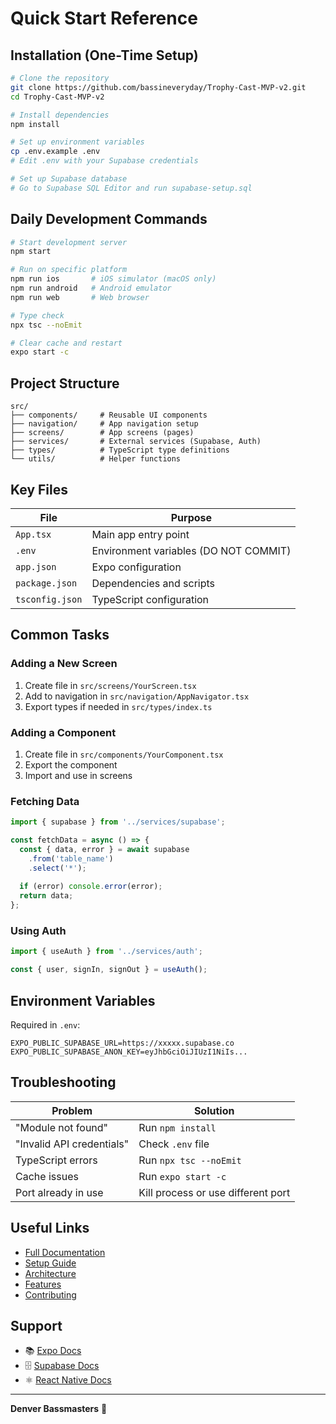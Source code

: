 # Quick Start Reference

## Installation (One-Time Setup)

```bash
# Clone the repository
git clone https://github.com/bassineveryday/Trophy-Cast-MVP-v2.git
cd Trophy-Cast-MVP-v2

# Install dependencies
npm install

# Set up environment variables
cp .env.example .env
# Edit .env with your Supabase credentials

# Set up Supabase database
# Go to Supabase SQL Editor and run supabase-setup.sql
```

## Daily Development Commands

```bash
# Start development server
npm start

# Run on specific platform
npm run ios       # iOS simulator (macOS only)
npm run android   # Android emulator
npm run web       # Web browser

# Type check
npx tsc --noEmit

# Clear cache and restart
expo start -c
```

## Project Structure

```
src/
├── components/     # Reusable UI components
├── navigation/     # App navigation setup
├── screens/        # App screens (pages)
├── services/       # External services (Supabase, Auth)
├── types/          # TypeScript type definitions
└── utils/          # Helper functions
```

## Key Files

| File | Purpose |
|------|---------|
| `App.tsx` | Main app entry point |
| `.env` | Environment variables (DO NOT COMMIT) |
| `app.json` | Expo configuration |
| `package.json` | Dependencies and scripts |
| `tsconfig.json` | TypeScript configuration |

## Common Tasks

### Adding a New Screen
1. Create file in `src/screens/YourScreen.tsx`
2. Add to navigation in `src/navigation/AppNavigator.tsx`
3. Export types if needed in `src/types/index.ts`

### Adding a Component
1. Create file in `src/components/YourComponent.tsx`
2. Export the component
3. Import and use in screens

### Fetching Data
```typescript
import { supabase } from '../services/supabase';

const fetchData = async () => {
  const { data, error } = await supabase
    .from('table_name')
    .select('*');
  
  if (error) console.error(error);
  return data;
};
```

### Using Auth
```typescript
import { useAuth } from '../services/auth';

const { user, signIn, signOut } = useAuth();
```

## Environment Variables

Required in `.env`:
```
EXPO_PUBLIC_SUPABASE_URL=https://xxxxx.supabase.co
EXPO_PUBLIC_SUPABASE_ANON_KEY=eyJhbGciOiJIUzI1NiIs...
```

## Troubleshooting

| Problem | Solution |
|---------|----------|
| "Module not found" | Run `npm install` |
| "Invalid API credentials" | Check `.env` file |
| TypeScript errors | Run `npx tsc --noEmit` |
| Cache issues | Run `expo start -c` |
| Port already in use | Kill process or use different port |

## Useful Links

- [Full Documentation](README.md)
- [Setup Guide](SETUP.md)
- [Architecture](ARCHITECTURE.md)
- [Features](FEATURES.md)
- [Contributing](CONTRIBUTING.md)

## Support

- 📚 [Expo Docs](https://docs.expo.dev)
- 🗄️ [Supabase Docs](https://supabase.com/docs)
- ⚛️ [React Native Docs](https://reactnative.dev)

---

**Denver Bassmasters** 🎣
